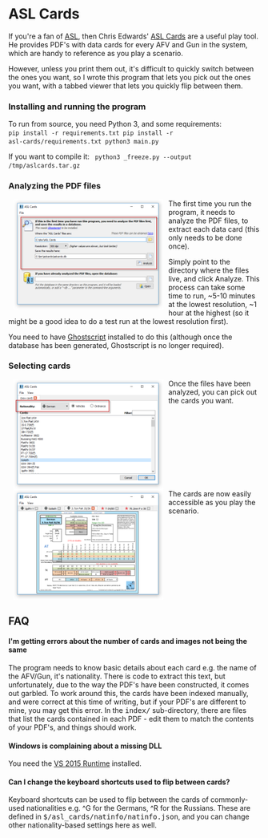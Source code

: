 # ASL Cards

If you're a fan of [ASL](https://en.wikipedia.org/wiki/Advanced_Squad_Leader), then Chris Edwards' [ASL Cards](http://aslcards.com) are a useful play tool. He provides PDF's with data cards for every AFV and Gun in the system, which are handy to reference as you play a scenario.

However, unless you print them out, it's difficult to quickly switch between the ones you want, so I wrote this program that lets you pick out the ones you want, with a tabbed viewer that lets you quickly flip between them.

### Installing and running the program

To run from source, you need Python 3, and some requirements:
<code>
pip install -r requirements.txt
pip install -r asl-cards/requirements.txt
python3 main.py
</code>

If you want to compile it:
<code>
python3 _freeze.py --output /tmp/aslcards.tar.gz
</code>

### Analyzing the PDF files
<img src="doc/analyze-files.png" width="300" align="left" hspace="10">The first time you run the program, it needs to analyze the PDF files, to extract each data card (this only needs to be done once).

Simply point to the directory where the files live, and click Analyze. This process can take some time to run, ~5-10 minutes at the lowest resolution, ~1 hour at the highest (so it might be a good idea to do a test run at the lowest resolution first).

You need to have [Ghostscript](https://ghostscript.com/download/gsdnld.html) installed to do this (although once the database has been generated, Ghostscript is no longer required).
<br clear="all">

### Selecting cards
<img src="doc/add-card.png" width="300" align="left" hspace="10">Once the files have been analyzed, you can pick out the cards you want.
<br clear="all">
<img src="doc/view-cards.png" width="300" align="left" hspace="10">The cards are now easily accessible as you play the scenario.
<br clear="all">

<a name="faq"></a>
## FAQ

#### I'm getting errors about the number of cards and images not being the same
The program needs to know basic details about each card e.g. the name of the AFV/Gun, it's nationality. There is code to extract this text, but unfortunately, due to the way the PDF's have been constructed, it comes out garbled. To work around this, the cards have been indexed manually, and were correct at this time of writing, but if your PDF's are different to mine, you may get this error. In the <tt>index/</tt> sub-directory, there are files that list the cards contained in each PDF - edit them to match the contents of your PDF's, and things should work.

#### Windows is complaining about a missing DLL
You need the [VS 2015 Runtime](https://www.microsoft.com/en-us/download/details.aspx?id=48145) installed.

#### Can I change the keyboard shortcuts used to flip between cards?
Keyboard shortcuts can be used to flip between the cards of commonly-used nationalities e.g. ^G for the Germans, ^R for the Russians. These are defined in <tt>$/asl_cards/natinfo/natinfo.json</tt>, and you can change other nationality-based settings here as well.
